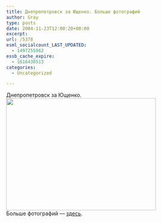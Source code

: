 ```yaml
---
title: Днепропетровск за Ющенко. Больше фотографий
author: Gray
type: posts
date: 2004-11-23T12:00:20+00:00
excerpt:
url: /5378
esml_socialcount_LAST_UPDATED:
  - 1497255962
essb_cache_expire:
  - 1616430513
categories:
  - Uncategorized

---
```








Днепропетровск за Ющенко.  
<img src="https://i1.wp.com/www.searchengines.ru/blog/images/dnepr.jpg?resize=400%2C300" width="400" height="300" alt="" border="0" data-recalc-dims="1" />  
Больше фотографий &#8212; <a href="http://president.biz.ua/2004-11-23-dnepr/" target="_blank">здесь</a>.